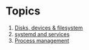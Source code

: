 # Topics
1. [Disks, devices & filesystem](./topics/disk-and-fs-management.md)
2. [systemd and services](./systedmd-and-services.md)
3. [Process management](./proccess-management.md)
